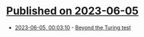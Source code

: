 # [Published on 2023-06-05](index.md)

* [2023-06-05, 00:03:10](https://lobste.rs/s/gdpvzw/beyond_turing_test) - [Beyond the Turing test](https://loveofallwisdom.com/blog/2023/06/beyond-the-turing-test/)
